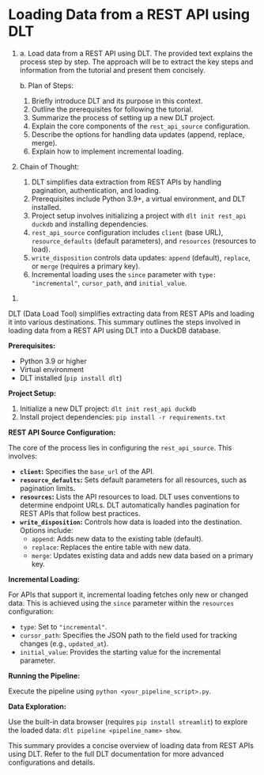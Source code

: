 # Loading Data from a REST API using DLT

1. <thinking>
   a. Load data from a REST API using DLT. The provided text explains the process step by step.  The approach will be to extract the key steps and information from the tutorial and present them concisely.

   b. Plan of Steps:
      1. Briefly introduce DLT and its purpose in this context.
      2. Outline the prerequisites for following the tutorial.
      3. Summarize the process of setting up a new DLT project.
      4. Explain the core components of the `rest_api_source` configuration.
      5. Describe the options for handling data updates (append, replace, merge).
      6. Explain how to implement incremental loading.

2. Chain of Thought:
   1. DLT simplifies data extraction from REST APIs by handling pagination, authentication, and loading.
   2. Prerequisites include Python 3.9+, a virtual environment, and DLT installed.
   3. Project setup involves initializing a project with `dlt init rest_api duckdb` and installing dependencies.
   4. `rest_api_source` configuration includes `client` (base URL), `resource_defaults` (default parameters), and `resources` (resources to load).
   5. `write_disposition` controls data updates: `append` (default), `replace`, or `merge` (requires a primary key).
   6. Incremental loading uses the `since` parameter with `type: "incremental"`, `cursor_path`, and `initial_value`.

</thinking>

1. <output>
DLT (Data Load Tool) simplifies extracting data from REST APIs and loading it into various destinations. This summary outlines the steps involved in loading data from a REST API using DLT into a DuckDB database.

**Prerequisites:**

* Python 3.9 or higher
* Virtual environment
* DLT installed (`pip install dlt`)

**Project Setup:**

1. Initialize a new DLT project: `dlt init rest_api duckdb`
2. Install project dependencies: `pip install -r requirements.txt`

**REST API Source Configuration:**

The core of the process lies in configuring the `rest_api_source`.  This involves:

* **`client`:** Specifies the `base_url` of the API.
* **`resource_defaults`:** Sets default parameters for all resources, such as pagination limits.
* **`resources`:** Lists the API resources to load. DLT uses conventions to determine endpoint URLs.  DLT automatically handles pagination for REST APIs that follow best practices.
* **`write_disposition`:**  Controls how data is loaded into the destination. Options include:
    * `append`: Adds new data to the existing table (default).
    * `replace`: Replaces the entire table with new data.
    * `merge`: Updates existing data and adds new data based on a primary key.

**Incremental Loading:**

For APIs that support it, incremental loading fetches only new or changed data. This is achieved using the `since` parameter within the `resources` configuration:

* `type`: Set to `"incremental"`.
* `cursor_path`: Specifies the JSON path to the field used for tracking changes (e.g., `updated_at`).
* `initial_value`: Provides the starting value for the incremental parameter.

**Running the Pipeline:**

Execute the pipeline using `python <your_pipeline_script>.py`.

**Data Exploration:**

Use the built-in data browser (requires `pip install streamlit`) to explore the loaded data: `dlt pipeline <pipeline_name> show`.

This summary provides a concise overview of loading data from REST APIs using DLT. Refer to the full DLT documentation for more advanced configurations and details.
</output>
